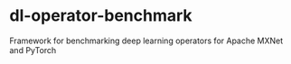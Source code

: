 # dl-operator-benchmark
Framework for benchmarking deep learning operators for Apache MXNet and PyTorch
